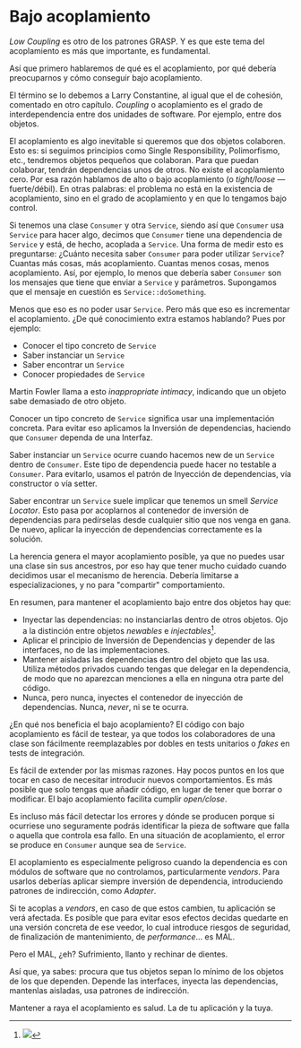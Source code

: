 # Bajo acoplamiento

_Low Coupling_ es otro de los patrones GRASP. Y es que este tema del acoplamiento es más que importante, es fundamental.

Así que primero hablaremos de qué es el acoplamiento, por qué debería preocuparnos y cómo conseguir bajo acoplamiento.

El término se lo debemos a Larry Constantine, al igual que el de cohesión, comentado en otro capítulo. _Coupling_ o acoplamiento es el grado de interdependencia entre dos unidades de software. Por ejemplo, entre dos objetos.

El acoplamiento es algo inevitable si queremos que dos objetos colaboren. Esto es: si seguimos principios como Single Responsibility, Polimorfismo, etc., tendremos objetos pequeños que colaboran. Para que puedan colaborar, tendrán dependencias unos de otros. No existe el acoplamiento cero. Por esa razón hablamos de alto o bajo acoplamiento (o _tight/loose_ — fuerte/débil). En otras palabras: el problema no está en la existencia de acoplamiento, sino en el grado de acoplamiento y en que lo tengamos bajo control.

Si tenemos una clase `Consumer` y otra `Service`, siendo así que `Consumer` usa `Service` para hacer algo, decimos que `Consumer` tiene una dependencia de `Service` y está, de hecho, acoplada a `Service`. Una forma de medir esto es preguntarse: ¿Cuánto necesita saber `Consumer` para poder utilizar `Service`? Cuantas más cosas, más acoplamiento. Cuantas menos cosas, menos acoplamiento. Así, por ejemplo, lo menos que debería saber `Consumer` son los mensajes que tiene que enviar a `Service` y parámetros. Supongamos que el mensaje en cuestión es `Service::doSomething`.

Menos que eso es no poder usar `Service`. Pero más que eso es incrementar el acoplamiento. ¿De qué conocimiento extra estamos hablando? Pues por ejemplo:

* Conocer el tipo concreto de `Service`
* Saber instanciar un `Service`
* Saber encontrar un `Service`
* Conocer propiedades de `Service`

Martin Fowler llama a esto _inappropriate intimacy_, indicando que un objeto sabe demasiado de otro objeto.

Conocer un tipo concreto de `Service` significa usar una implementación concreta. Para evitar eso aplicamos la Inversión de dependencias, haciendo que `Consumer` dependa de una Interfaz.

Saber instanciar un `Service` ocurre cuando hacemos new de un `Service` dentro de `Consumer`. Este tipo de dependencia puede hacer no testable a `Consumer`. Para evitarlo, usamos el patrón de Inyección de dependencias, vía constructor o vía setter.

Saber encontrar un `Service` suele implicar que tenemos un smell _Service Locator_. Esto pasa por acoplarnos al contenedor de inversión de dependencias para pedírselas desde cualquier sitio que nos venga en gana. De nuevo, aplicar la inyección de dependencias correctamente es la solución.

La herencia genera el mayor acoplamiento posible, ya que no puedes usar una clase sin sus ancestros, por eso hay que tener mucho cuidado cuando decidimos usar el mecanismo de herencia. Debería limitarse a especializaciones, y no para "compartir" comportamiento.

En resumen, para mantener el acoplamiento bajo entre dos objetos hay que:

* Inyectar las dependencias: no instanciarlas dentro de otros objetos. Ojo a la distinción entre objetos _newables_ e _injectables_[^newables].
* Aplicar el principio de Inversión de Dependencias y depender de las interfaces, no de las implementaciones.
* Mantener aisladas las dependencias dentro del objeto que las usa. Utiliza métodos privados cuando tengas que delegar en la dependencia, de modo que no aparezcan menciones a ella en ninguna otra parte del código.
* Nunca, pero nunca, inyectes el contenedor de inyección de dependencias. Nunca, _never_, ni se te ocurra.

[^newables]: ![](images/to-new-or-not-to-new.png)

¿En qué nos beneficia el bajo acoplamiento? El código con bajo acoplamiento es fácil de testear, ya que todos los colaboradores de una clase son fácilmente reemplazables por dobles en tests unitarios o _fakes_ en tests de integración.

Es fácil de extender por las mismas razones. Hay pocos puntos en los que tocar en caso de necesitar introducir nuevos comportamientos. Es más posible que solo tengas que añadir código, en lugar de tener que borrar o modificar. El bajo acoplamiento facilita cumplir _open/close_.

Es incluso más fácil detectar los errores y dónde se producen porque si ocurriese uno seguramente podrás identificar la pieza de software que falla o aquella que controla esa fallo. En una situación de acoplamiento, el error se produce en `Consumer` aunque sea de `Service`.

El acoplamiento es especialmente peligroso cuando la dependencia es con módulos de software que no controlamos, particularmente _vendors_. Para usarlos deberías aplicar siempre inversión de dependencia, introduciendo patrones de indirección, como _Adapter_.

Si te acoplas a _vendors_, en caso de que estos cambien, tu aplicación se verá afectada. Es posible que para evitar esos efectos decidas quedarte en una versión concreta de ese veedor, lo cual introduce riesgos de seguridad, de finalización de mantenimiento, de _performance_… es MAL.

Pero el MAL, ¿eh? Sufrimiento, llanto y rechinar de dientes.

Así que, ya sabes: procura que tus objetos sepan lo mínimo de los objetos de los que dependen. Depende las interfaces, inyecta las dependencias, mantenlas aisladas, usa patrones de indirección.

Mantener a raya el acoplamiento es salud. La de tu aplicación y la tuya.